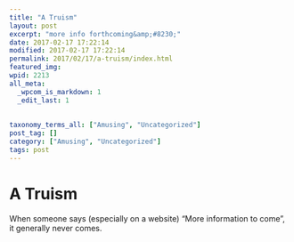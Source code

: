 ```yaml
---
title: "A Truism"
layout: post
excerpt: "more info forthcoming&amp;#8230;"
date: 2017-02-17 17:22:14
modified: 2017-02-17 17:22:14
permalink: 2017/02/17/a-truism/index.html
featured_img: 
wpid: 2213
all_meta: 
  _wpcom_is_markdown: 1
  _edit_last: 1
  
  
taxonomy_terms_all: ["Amusing", "Uncategorized"]
post_tag: []
category: ["Amusing", "Uncategorized"]
tags: post
---
```


# A Truism

When someone says (especially on a website) “More information to come”, it generally never comes.